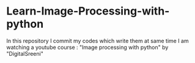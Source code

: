 # Learn-Image-Processing-with-python
In this repository I commit my codes which write them at same time I am watching a youtube course : "Image processing with python" by "DigitalSreeni"
